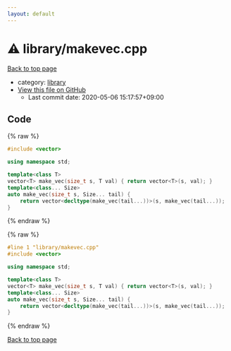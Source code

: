 ```yaml
---
layout: default
---
```


<!-- mathjax config similar to math.stackexchange -->
<script type="text/javascript" async
  src="https://cdnjs.cloudflare.com/ajax/libs/mathjax/2.7.5/MathJax.js?config=TeX-MML-AM_CHTML">
</script>
<script type="text/x-mathjax-config">
  MathJax.Hub.Config({
    TeX: { equationNumbers: { autoNumber: "AMS" }},
    tex2jax: {
      inlineMath: [ ['$','$'] ],
      processEscapes: true
    },
    "HTML-CSS": { matchFontHeight: false },
    displayAlign: "left",
    displayIndent: "2em"
  });
</script>

<script type="text/javascript" src="https://cdnjs.cloudflare.com/ajax/libs/jquery/3.4.1/jquery.min.js"></script>
<script src="https://cdn.jsdelivr.net/npm/jquery-balloon-js@1.1.2/jquery.balloon.min.js" integrity="sha256-ZEYs9VrgAeNuPvs15E39OsyOJaIkXEEt10fzxJ20+2I=" crossorigin="anonymous"></script>
<script type="text/javascript" src="../../assets/js/copy-button.js"></script>
<link rel="stylesheet" href="../../assets/css/copy-button.css" />


# :warning: library/makevec.cpp

<a href="../../index.html">Back to top page</a>

* category: <a href="../../index.html#d521f765a49c72507257a2620612ee96">library</a>
* <a href="{{ site.github.repository_url }}/blob/master/library/makevec.cpp">View this file on GitHub</a>
    - Last commit date: 2020-05-06 15:17:57+09:00




## Code

<a id="unbundled"></a>
{% raw %}
```cpp
#include <vector>

using namespace std;

template<class T>
vector<T> make_vec(size_t s, T val) { return vector<T>(s, val); }
template<class... Size>
auto make_vec(size_t s, Size... tail) {
	return vector<decltype(make_vec(tail...))>(s, make_vec(tail...));
}

```
{% endraw %}

<a id="bundled"></a>
{% raw %}
```cpp
#line 1 "library/makevec.cpp"
#include <vector>

using namespace std;

template<class T>
vector<T> make_vec(size_t s, T val) { return vector<T>(s, val); }
template<class... Size>
auto make_vec(size_t s, Size... tail) {
	return vector<decltype(make_vec(tail...))>(s, make_vec(tail...));
}

```
{% endraw %}

<a href="../../index.html">Back to top page</a>

